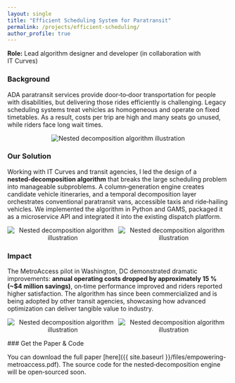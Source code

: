 ```yaml
---
layout: single
title: "Efficient Scheduling System for Paratransit"
permalink: /projects/efficient-scheduling/
author_profile: true
---
```




**Role:** Lead algorithm designer and developer (in collaboration with IT Curves)

### Background

ADA paratransit services provide door‑to‑door transportation for people with disabilities, but delivering those rides efficiently is challenging.  Legacy scheduling systems treat vehicles as homogeneous and operate on fixed timetables.  As a result, costs per trip are high and many seats go unused, while riders face long wait times.
<p  style="text-align: center;"><img src="{{ site.baseurl }}/assets/img/Efficient_Scheduling_MRMS screen.png" alt="Nested decomposition algorithm illustration" style="max-width:100%; height:auto;" /></p>

### Our Solution

Working with IT Curves and transit agencies, I led the design of a **nested‑decomposition algorithm** that breaks the large scheduling problem into manageable subproblems.  A column‑generation engine creates candidate vehicle itineraries, and a temporal decomposition layer orchestrates conventional paratransit vans, accessible taxis and ride‑hailing vehicles.  We implemented the algorithm in Python and GAMS, packaged it as a microservice API and integrated it into the existing dispatch platform.
<p  style="text-align: center;"><img src="{{ site.baseurl }}/assets/img/Efficient_Scheduling_Rolling Horizon Framework.png" alt="Nested decomposition algorithm illustration" style="max-width:50%; height:auto;" /><img src="{{ site.baseurl }}/assets/img/Efficient_Scheduling_Re-optimization2.png" alt="Nested decomposition algorithm illustration" style="max-width:50%; height:auto;" /></p>

### Impact

The MetroAccess pilot in Washington, DC demonstrated dramatic improvements: **annual operating costs dropped by approximately 15 % (~\$4 million savings)**, on‑time performance improved and riders reported higher satisfaction.  The algorithm has since been commercialized and is being adopted by other transit agencies, showcasing how advanced optimization can deliver tangible value to industry.

<p  style="text-align: center;"><img src="{{ site.baseurl }}/assets/img/Efficient_Scheduling_routes_before.png" alt="Nested decomposition algorithm illustration" style="max-width:50%; height:auto;" /><img src="{{ site.baseurl }}/assets/img/Efficient_Scheduling_routes_after.png" alt="Nested decomposition algorithm illustration" style="max-width:50%; height:auto;" /></p>
### Get the Paper & Code

You can download the full paper [here]({{ site.baseurl }}/files/empowering-metroaccess.pdf).  The source code for the nested‑decomposition engine will be open‑sourced soon.

